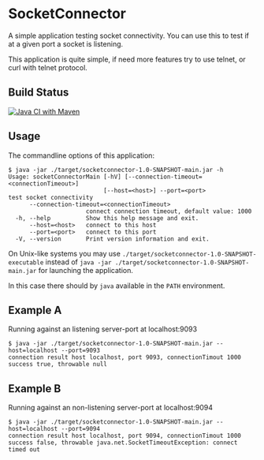 # SocketConnector
 A simple application testing socket connectivity.
You can use this to test if at a given port a socket is listening.

This application is quite simple, if need more features try to
use telnet, or curl with telnet protocol.

## Build Status 

[![Java CI with Maven](https://github.com/bernhardhuber/socketConnector/actions/workflows/maven.yml/badge.svg)](https://github.com/bernhardhuber/socketConnector/actions/workflows/maven.yml)

## Usage

The commandline options of this application:

```
$ java -jar ./target/socketconnector-1.0-SNAPSHOT-main.jar -h
Usage: socketConnectorMain [-hV] [--connection-timeout=<connectionTimeout>]
                           [--host=<host>] --port=<port>
test socket connectivity
      --connection-timeout=<connectionTimeout>
                      connect connection timeout, default value: 1000
  -h, --help          Show this help message and exit.
      --host=<host>   connect to this host
      --port=<port>   connect to this port
  -V, --version       Print version information and exit.
```

On Unix-like systems you may use `./target/socketconnector-1.0-SNAPSHOT-executable` instead 
of `java -jar ./target/socketconnector-1.0-SNAPSHOT-main.jar` for launching
the application.

In this case there should by `java` available in the `PATH` environment.

## Example A

Running against an listening server-port at localhost:9093

```
$ java -jar ./target/socketconnector-1.0-SNAPSHOT-main.jar --host=localhost --port=9093
connection result host localhost, port 9093, connectionTimout 1000 success true, throwable null
```
## Example B

Running against an non-listening server-port at localhost:9094

```
$ java -jar ./target/socketconnector-1.0-SNAPSHOT-main.jar --host=localhost --port=9094
connection result host localhost, port 9094, connectionTimout 1000 success false, throwable java.net.SocketTimeoutException: connect timed out
```

